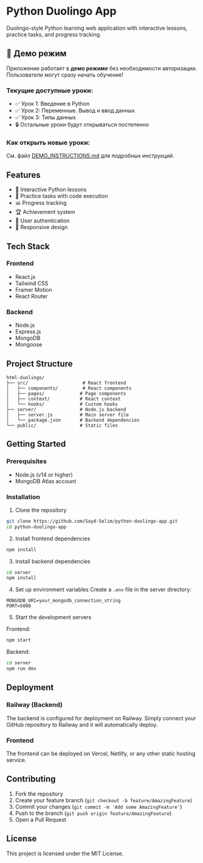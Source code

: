 # Python Duolingo App

Duolingo-style Python learning web application with interactive lessons, practice tasks, and progress tracking.

## 🚀 Демо режим

Приложение работает в **демо режиме** без необходимости авторизации. Пользователи могут сразу начать обучение!

### Текущие доступные уроки:
- ✅ Урок 1: Введение в Python
- ✅ Урок 2: Переменные. Вывод и ввод данных
- ✅ Урок 3: Типы данных
- 🔒 Остальные уроки будут открываться постепенно

### Как открыть новые уроки:
См. файл [DEMO_INSTRUCTIONS.md](./DEMO_INSTRUCTIONS.md) для подробных инструкций.

## Features

- 🐍 Interactive Python lessons
- 🎯 Practice tasks with code execution
- 📊 Progress tracking
- 🏆 Achievement system
- 👥 User authentication
- 📱 Responsive design

## Tech Stack

### Frontend
- React.js
- Tailwind CSS
- Framer Motion
- React Router

### Backend
- Node.js
- Express.js
- MongoDB
- Mongoose

## Project Structure

```
html-duolingo/
├── src/                    # React frontend
│   ├── components/         # React components
│   ├── pages/             # Page components
│   ├── context/           # React context
│   └── hooks/             # Custom hooks
├── server/                # Node.js backend
│   ├── server.js          # Main server file
│   └── package.json       # Backend dependencies
└── public/                # Static files
```

## Getting Started

### Prerequisites
- Node.js (v14 or higher)
- MongoDB Atlas account

### Installation

1. Clone the repository
```bash
git clone https://github.com/Sayd-Selim/python-duolingo-app.git
cd python-duolingo-app
```

2. Install frontend dependencies
```bash
npm install
```

3. Install backend dependencies
```bash
cd server
npm install
```

4. Set up environment variables
Create a `.env` file in the server directory:
```
MONGODB_URI=your_mongodb_connection_string
PORT=5000
```

5. Start the development servers

Frontend:
```bash
npm start
```

Backend:
```bash
cd server
npm run dev
```

## Deployment

### Railway (Backend)
The backend is configured for deployment on Railway. Simply connect your GitHub repository to Railway and it will automatically deploy.

### Frontend
The frontend can be deployed on Vercel, Netlify, or any other static hosting service.

## Contributing

1. Fork the repository
2. Create your feature branch (`git checkout -b feature/AmazingFeature`)
3. Commit your changes (`git commit -m 'Add some AmazingFeature'`)
4. Push to the branch (`git push origin feature/AmazingFeature`)
5. Open a Pull Request

## License

This project is licensed under the MIT License.
